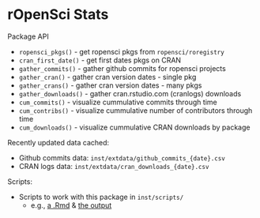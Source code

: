 rOpenSci Stats
==============

Package API

* `ropensci_pkgs()` - get ropensci pkgs from `ropensci/roregistry`
* `cran_first_date()` - get first dates pkgs on CRAN
* `gather_commits()` - gather github commits for ropensci projects
* `gather_cran()` - gather cran version dates - single pkg
* `gather_crans()` - gather cran version dates - many pkgs
* `gather_downloads()` - gather cran.rstudio.com (cranlogs) downloads
* `cum_commits()` - visualize cummulative commits through time
* `cum_contribs()` - visualize cummulative number of contributors through time
* `cum_downloads()` - visualize cummulative CRAN downloads by package

Recently updated data cached:

* Github commits data: `inst/extdata/github_commits_{date}.csv`
* CRAN logs data: `inst/extdata/cran_downloads_{date}.csv`

Scripts:

* Scripts to work with this package in `inst/scripts/`
    * e.g., [a .Rmd](https://github.com/ropensci/rostats/blob/master/inst/scripts/summary.Rmd) & [the output](https://github.com/ropensci/rostats/blob/master/inst/scripts/summary.md)
